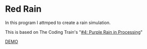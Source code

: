 # Red Rain
In this program I attmped to create a rain simulation.

This is based on The Coding Train's "[#4: Purple Rain in Processing](https://youtu.be/KkyIDI6rQJI)"

[DEMO](https://sho373.github.io/CodingChallenge/11_Black_Rain/)


